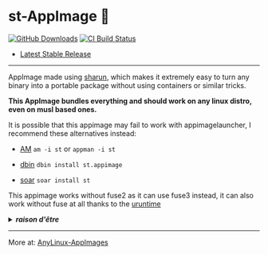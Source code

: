# st-AppImage 🐧

[![GitHub Downloads](https://img.shields.io/github/downloads/pkgforge-dev/st-AppImage/total?logo=github&label=GitHub%20Downloads)](https://github.com/pkgforge-dev/st-AppImage/releases/latest)
[![CI Build Status](https://github.com//pkgforge-dev/st-AppImage/actions/workflows/blank.yml/badge.svg)](https://github.com/pkgforge-dev/st-AppImage/releases/latest)

* [Latest Stable Release](https://github.com/pkgforge-dev/st-AppImage/releases/latest)

---

AppImage made using [sharun](https://github.com/VHSgunzo/sharun), which makes it extremely easy to turn any binary into a portable package without using containers or similar tricks.

**This AppImage bundles everything and should work on any linux distro, even on musl based ones.**

It is possible that this appimage may fail to work with appimagelauncher, I recommend these alternatives instead: 

* [AM](https://github.com/ivan-hc/AM) `am -i st` or `appman -i st`

* [dbin](https://github.com/xplshn/dbin) `dbin install st.appimage`

* [soar](https://github.com/pkgforge/soar) `soar install st`

This appimage works without fuse2 as it can use fuse3 instead, it can also work without fuse at all thanks to the [uruntime](https://github.com/VHSgunzo/uruntime)

<details>
  <summary><b><i>raison d'être</i></b></summary>
    <img src="https://github.com/user-attachments/assets/d40067a6-37d2-4784-927c-2c7f7cc6104b" alt="Inspiration Image">
  </a>
</details>

---

More at: [AnyLinux-AppImages](https://pkgforge-dev.github.io/Anylinux-AppImages/) 
